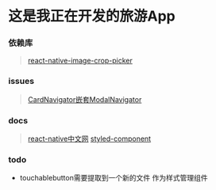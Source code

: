 # 这是我正在开发的旅游App

### 依赖库

>[react-native-image-crop-picker](https://github.com/ivpusic/react-native-image-crop-picker)

### issues

> [CardNavigator嵌套ModalNavigator](https://github.com/react-navigation/react-navigation/issues/707#issuecomment-293748852)

### docs

> [react-native中文网](https://reactnative.cn/docs/0.51/getting-started.html)
> [styled-component](https://www.styled-components.com)


### todo

- touchablebutton需要提取到一个新的文件 作为样式管理组件